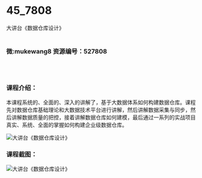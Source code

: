 # 45_7808
大讲台《数据仓库设计》
<br/></br>
<h3>微:mukewang8 资源编号：527808</h3>
<br/></br>
<h3>课程介绍：</h3>
<p>本课程系统的、全面的、深入的讲解了，基于大数据体系如何构建<a title="查看与 数据仓库 相关的文章" target="_blank">数据仓库</a>。课程先对数据仓库基础理论和大数据技术平台进行讲解，然后讲解数据采集与同步，然后讲解数据质量的把控，接着讲解数据仓库如何建模，最后通过一系列的实战项目真实、系统、全面的掌握如何构建企业级数据仓库。</p>
<p><img src="https://www.ko996.com/wp-content/uploads/img/2019/10/2-25-300x131.png" alt="大讲台《数据仓库设计》"></p>
<h3>课程截图：</h3>
<p><img src="https://www.ko996.com/wp-content/uploads/img/2019/10/1-52.png" alt="大讲台《数据仓库设计》"></p>
<p>&nbsp;</p>
